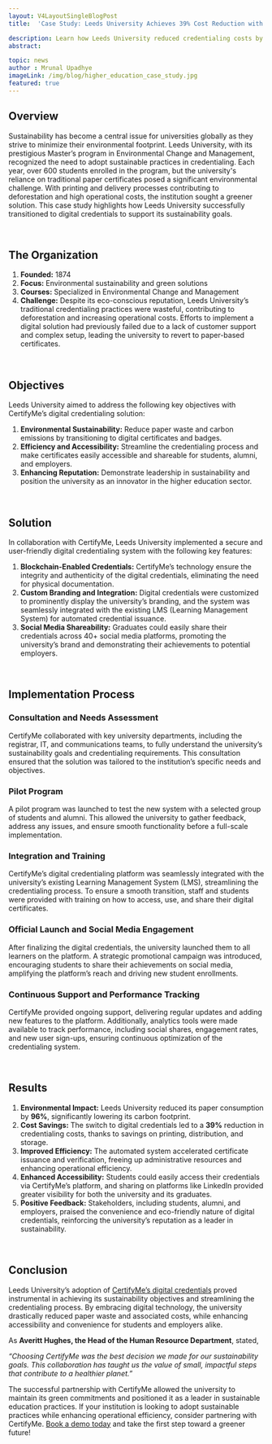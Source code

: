 ```yaml
---
layout: V4LayoutSingleBlogPost
title:  'Case Study: Leeds University Achieves 39% Cost Reduction with CertifyMe Credentials'

description: Learn how Leeds University reduced credentialing costs by 39%, cut down paper consumption by 96%, and advanced its sustainability objectives by adopting CertifyMe’s digital credentialing system. Discover the custom strategies and game plan that led to these impressive outcomes.
abstract: 

topic: news
author : Mrunal Upadhye
imageLink: /img/blog/higher_education_case_study.jpg
featured: true
---
```


## Overview

Sustainability has become a central issue for universities globally as they strive to minimize their environmental footprint. Leeds University, with its prestigious Master’s program in Environmental Change and Management, recognized the need to adopt sustainable practices in credentialing. Each year, over 600 students enrolled in the program, but the university's reliance on traditional paper certificates posed a significant environmental challenge. With printing and delivery processes contributing to deforestation and high operational costs, the institution sought a greener solution. This case study highlights how Leeds University successfully transitioned to digital credentials to support its sustainability goals.

<br>

## The Organization

1. **Founded:** 1874
1. **Focus:** Environmental sustainability and green solutions
1. **Courses:** Specialized in Environmental Change and Management
1. **Challenge:** Despite its eco-conscious reputation, Leeds University’s traditional credentialing practices were wasteful, contributing to deforestation and increasing operational costs. Efforts to implement a digital solution had previously failed due to a lack of customer support and complex setup, leading the university to revert to paper-based certificates.

<br>

## Objectives

Leeds University aimed to address the following key objectives with CertifyMe’s digital credentialing solution:
1. **Environmental Sustainability:** Reduce paper waste and carbon emissions by transitioning to digital certificates and badges.
1. **Efficiency and Accessibility:** Streamline the credentialing process and make certificates easily accessible and shareable for students, alumni, and employers.
1. **Enhancing Reputation:** Demonstrate leadership in sustainability and position the university as an innovator in the higher education sector.

<br>

## Solution

In collaboration with CertifyMe, Leeds University implemented a secure and user-friendly digital credentialing system with the following key features:
1. **Blockchain-Enabled Credentials:** CertifyMe’s technology ensure the integrity and authenticity of the digital credentials, eliminating the need for physical documentation.
1. **Custom Branding and Integration:** Digital credentials were customized to prominently display the university’s branding, and the system was seamlessly integrated with the existing LMS (Learning Management System) for automated credential issuance.
1. **Social Media Shareability:** Graduates could easily share their credentials across 40+ social media platforms, promoting the university’s brand and demonstrating their achievements to potential employers.

<br>

## Implementation Process

### Consultation and Needs Assessment

CertifyMe collaborated with key university departments, including the registrar, IT, and communications teams, to fully understand the university’s sustainability goals and credentialing requirements. This consultation ensured that the solution was tailored to the institution’s specific needs and objectives.

### Pilot Program

A pilot program was launched to test the new system with a selected group of students and alumni. This allowed the university to gather feedback, address any issues, and ensure smooth functionality before a full-scale implementation.

### Integration and Training

CertifyMe’s digital credentialing platform was seamlessly integrated with the university’s existing Learning Management System (LMS), streamlining the credentialing process. To ensure a smooth transition, staff and students were provided with training on how to access, use, and share their digital certificates.

### Official Launch and Social Media Engagement

After finalizing the digital credentials, the university launched them to all learners on the platform. A strategic promotional campaign was introduced, encouraging students to share their achievements on social media, amplifying the platform’s reach and driving new student enrollments.

### Continuous Support and Performance Tracking

CertifyMe provided ongoing support, delivering regular updates and adding new features to the platform. Additionally, analytics tools were made available to track performance, including social shares, engagement rates, and new user sign-ups, ensuring continuous optimization of the credentialing system.

<br>

## Results

1. **Environmental Impact:** Leeds University reduced its paper consumption by **96%**, significantly lowering its carbon footprint.
1. **Cost Savings:** The switch to digital credentials led to a **39%** reduction in credentialing costs, thanks to savings on printing, distribution, and storage.
1. **Improved Efficiency:** The automated system accelerated certificate issuance and verification, freeing up administrative resources and enhancing operational efficiency.
1. **Enhanced Accessibility:** Students could easily access their credentials via CertifyMe’s platform, and sharing on platforms like LinkedIn provided greater visibility for both the university and its graduates.
1. **Positive Feedback:** Stakeholders, including students, alumni, and employers, praised the convenience and eco-friendly nature of digital credentials, reinforcing the university’s reputation as a leader in sustainability.

<br>

## Conclusion

Leeds University’s adoption of [CertifyMe’s digital credentials](https://www.certifyme.online/) proved instrumental in achieving its sustainability objectives and streamlining the credentialing process. By embracing digital technology, the university drastically reduced paper waste and associated costs, while enhancing accessibility and convenience for students and employers alike.

As **Averitt Hughes, the Head of the Human Resource Department**, stated, 

*“Choosing CertifyMe was the best decision we made for our sustainability goals. This collaboration has taught us the value of small, impactful steps that contribute to a healthier planet.”*

The successful partnership with CertifyMe allowed the university to maintain its green commitments and positioned it as a leader in sustainable education practices. If your institution is looking to adopt sustainable practices while enhancing operational efficiency, consider partnering with CertifyMe. [Book a demo today](https://info.certifyme.online/request-demo) and take the first step toward a greener future!